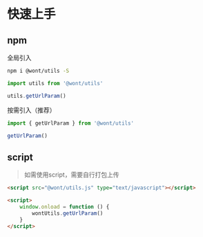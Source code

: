 # 快速上手

## npm

全局引入
```bash
npm i @wont/utils -S
```

```js
import utils from '@wont/utils'

utils.getUrlParam()
```

按需引入（推荐）

```js
import { getUrlParam } from '@wont/utils'

getUrlParam()
```

## script
> 如需使用script，需要自行打包上传

```html
<script src="@wont/utils.js" type="text/javascript"></script>

<script>
    window.onload = function () {
        wontUtils.getUrlParam()
    }
</script>
```
